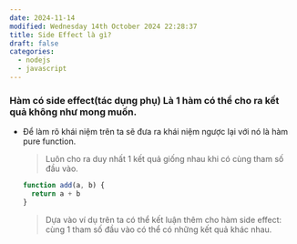 ```yaml
---
date: 2024-11-14
modified: Wednesday 14th October 2024 22:28:37
title: Side Effect là gì?
draft: false
categories:
  - nodejs
  - javascript
---
```


### Hàm có side effect(tác dụng phụ) Là 1 hàm có thể cho ra kết quả không như mong muốn.
- Để làm rõ khái niệm trên ta sẽ đưa ra khái niệm ngược lại với nó là hàm pure function.
  > Luôn cho ra duy nhất 1 kết quả giống nhau khi có cùng tham số đầu vào.
  ```js
  function add(a, b) {
    return a + b
  }
  ```
  > Dựa vào ví dụ trên ta có thể kết luận thêm cho hàm side effect: cùng 1 tham số đầu vào có thể có những kết quả khác nhau.
